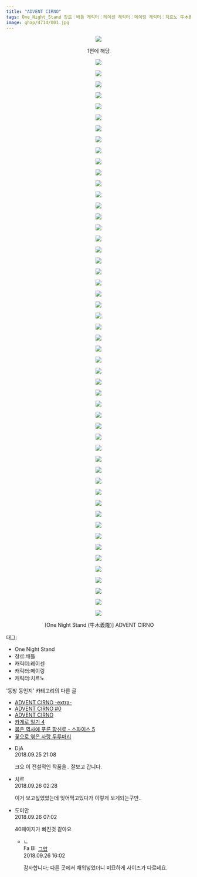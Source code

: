 ```yaml
---
title: "ADVENT CIRNO"
tags: One_Night_Stand 장르：배틀 캐릭터：레이센 캐릭터：메이링 캐릭터：치르노 牛木義隆 동방_동인지
image: ghap/4714/001.jpg
---
```

<div class="article">
<p style="text-align: center; clear: none; float: none;"><img src="{{ site.nasurl }}/ghap/4714/001.jpg"/></p>
<p style="text-align: center; clear: none; float: none;">1편에 해당</p>
<p style="text-align: center; clear: none; float: none;"><img src="{{ site.nasurl }}/ghap/4714/002.jpg"/></p>
<p style="text-align: center; clear: none; float: none;"><img src="{{ site.nasurl }}/ghap/4714/003.jpg"/></p>
<p style="text-align: center; clear: none; float: none;"><img src="{{ site.nasurl }}/ghap/4714/004.jpg"/></p>
<p style="text-align: center; clear: none; float: none;"><img src="{{ site.nasurl }}/ghap/4714/005.jpg"/></p>
<p style="text-align: center; clear: none; float: none;"><img src="{{ site.nasurl }}/ghap/4714/006.jpg"/></p>
<p style="text-align: center; clear: none; float: none;"><img src="{{ site.nasurl }}/ghap/4714/007.jpg"/></p>
<p style="text-align: center; clear: none; float: none;"><img src="{{ site.nasurl }}/ghap/4714/008.jpg"/></p>
<p style="text-align: center; clear: none; float: none;"><img src="{{ site.nasurl }}/ghap/4714/009.jpg"/></p>
<p style="text-align: center; clear: none; float: none;"><img src="{{ site.nasurl }}/ghap/4714/010.jpg"/></p>
<p style="text-align: center; clear: none; float: none;"><img src="{{ site.nasurl }}/ghap/4714/011.jpg"/></p>
<p style="text-align: center; clear: none; float: none;"><img src="{{ site.nasurl }}/ghap/4714/012.jpg"/></p>
<p style="text-align: center; clear: none; float: none;"><img src="{{ site.nasurl }}/ghap/4714/013.jpg"/></p>
<p style="text-align: center; clear: none; float: none;"><img src="{{ site.nasurl }}/ghap/4714/014.jpg"/></p>
<p style="text-align: center; clear: none; float: none;"><img src="{{ site.nasurl }}/ghap/4714/015.jpg"/></p>
<p style="text-align: center; clear: none; float: none;"><img src="{{ site.nasurl }}/ghap/4714/016.jpg"/></p>
<p style="text-align: center; clear: none; float: none;"><img src="{{ site.nasurl }}/ghap/4714/017.jpg"/></p>
<p style="text-align: center; clear: none; float: none;"><img src="{{ site.nasurl }}/ghap/4714/018.jpg"/></p>
<p style="text-align: center; clear: none; float: none;"><img src="{{ site.nasurl }}/ghap/4714/019.jpg"/></p>
<p style="text-align: center; clear: none; float: none;"><img src="{{ site.nasurl }}/ghap/4714/020.jpg"/></p>
<p style="text-align: center; clear: none; float: none;"><img src="{{ site.nasurl }}/ghap/4714/021.jpg"/></p>
<p style="text-align: center; clear: none; float: none;"><img src="{{ site.nasurl }}/ghap/4714/022.jpg"/></p>
<p style="text-align: center; clear: none; float: none;"><img src="{{ site.nasurl }}/ghap/4714/023.jpg"/></p>
<p style="text-align: center; clear: none; float: none;"><img src="{{ site.nasurl }}/ghap/4714/024.jpg"/></p>
<p style="text-align: center; clear: none; float: none;"><img src="{{ site.nasurl }}/ghap/4714/025.jpg"/></p>
<p style="text-align: center; clear: none; float: none;"><img src="{{ site.nasurl }}/ghap/4714/026.jpg"/></p>
<p style="text-align: center; clear: none; float: none;"><img src="{{ site.nasurl }}/ghap/4714/027.jpg"/></p>
<p style="text-align: center; clear: none; float: none;"><img src="{{ site.nasurl }}/ghap/4714/028.jpg"/></p>
<p style="text-align: center; clear: none; float: none;"><img src="{{ site.nasurl }}/ghap/4714/029.jpg"/></p>
<p style="text-align: center; clear: none; float: none;"><img src="{{ site.nasurl }}/ghap/4714/030.jpg"/></p>
<p style="text-align: center; clear: none; float: none;"><img src="{{ site.nasurl }}/ghap/4714/031.jpg"/></p>
<p style="text-align: center; clear: none; float: none;"><img src="{{ site.nasurl }}/ghap/4714/032.jpg"/></p>
<p style="text-align: center; clear: none; float: none;"><img src="{{ site.nasurl }}/ghap/4714/033.jpg"/></p>
<p style="text-align: center; clear: none; float: none;"><img src="{{ site.nasurl }}/ghap/4714/034.jpg"/></p>
<p style="text-align: center; clear: none; float: none;"><img src="{{ site.nasurl }}/ghap/4714/035.jpg"/></p>
<p style="text-align: center; clear: none; float: none;"><img src="{{ site.nasurl }}/ghap/4714/036.jpg"/></p>
<p style="text-align: center; clear: none; float: none;"><img src="{{ site.nasurl }}/ghap/4714/037.jpg"/></p>
<p style="text-align: center; clear: none; float: none;"><img src="{{ site.nasurl }}/ghap/4714/038.jpg"/></p>
<p style="text-align: center; clear: none; float: none;"><img src="{{ site.nasurl }}/ghap/4714/039.jpg"/></p>
<p style="text-align: center; clear: none; float: none;"><img src="{{ site.nasurl }}/ghap/4714/040.jpg"/></p>
<p style="text-align: center; clear: none; float: none;"><img src="{{ site.nasurl }}/ghap/4714/041.jpg"/></p>
<p style="text-align: center; clear: none; float: none;"><img src="{{ site.nasurl }}/ghap/4714/042.jpg"/></p>
<p style="text-align: center; clear: none; float: none;"><img src="{{ site.nasurl }}/ghap/4714/043.jpg"/></p>
<p style="text-align: center; clear: none; float: none;"><img src="{{ site.nasurl }}/ghap/4714/044.jpg"/></p>
<p style="text-align: center; clear: none; float: none;"><img src="{{ site.nasurl }}/ghap/4714/045.jpg"/></p>
<p style="text-align: center; clear: none; float: none;"><img src="{{ site.nasurl }}/ghap/4714/046.jpg"/></p>
<p style="text-align: center; clear: none; float: none;"><img src="{{ site.nasurl }}/ghap/4714/047.jpg"/></p>
<p style="text-align: center; clear: none; float: none;"><img src="{{ site.nasurl }}/ghap/4714/048.jpg"/></p>
<p style="text-align: center; clear: none; float: none;"><img src="{{ site.nasurl }}/ghap/4714/049.jpg"/></p>
<p style="text-align: center; clear: none; float: none;"><img src="{{ site.nasurl }}/ghap/4714/050.jpg"/></p>
<p style="text-align: center; clear: none; float: none;"><img src="{{ site.nasurl }}/ghap/4714/051.jpg"/></p>
<p style="text-align: center; clear: none; float: none;"><img src="{{ site.nasurl }}/ghap/4714/052.jpg"/></p>
<p style="text-align: center; clear: none; float: none;"> [One Night Stand (牛木義隆)] ADVENT CIRNO</p>
</div><div class="tagTrail">
<p>태그: </p>
<ul>
<li>One Night Stand</li>
<li>장르:배틀</li>
<li>캐릭터:레이센</li>
<li>캐릭터:메이링</li>
<li>캐릭터:치르노</li>
</ul>
</div><div class="another">
<p>'동방 동인지' 카테고리의 다른 글</p>
<ul>
<li><a href="/2018-09-25-ghap_4716">ADVENT CIRNO -extra-</a></li>
<li><a href="/2018-09-25-ghap_4715">ADVENT CIRNO #0</a></li>
<li><a href="/2018-09-25-ghap_4714">ADVENT CIRNO</a></li>
<li><a href="/2018-09-16-ghap_4699">카게로 일기 4</a></li>
<li><a href="/2018-09-13-ghap_4697">붉은 역사에 푸른 향신료 - 스파이스 5</a></li>
<li><a href="/2018-09-10-ghap_4691">꽃으로 엮은 사랑 두루마리</a></li>
</ul>
</div><div class="cb_module cb_fluid">
<div class="cb_wrt cb_profile">
<div class="comment">
<ul>
<li class="cb_thumb_off" id="comment15339631">
<div class="cb_comment_area">
<div class="cb_info_area">
<div class="cb_section">
<span class="cb_nick_name">DjA</span>
</div>
<div class="cb_section">
<span class="cb_date">2018.09.25 21:08 </span>
</div>
</div>
<div class="cb_dsc_comment">
<p class="cb_dsc">
											크으 이 전설적인 작품을.. 잘보고 갑니다.
										</p>
</div>
</div></li>
<li class="cb_thumb_off" id="comment15339760">
<div class="cb_comment_area">
<div class="cb_info_area">
<div class="cb_section">
<span class="cb_nick_name">치르</span>
</div>
<div class="cb_section">
<span class="cb_date">2018.09.26 02:28 </span>
</div>
</div>
<div class="cb_dsc_comment">
<p class="cb_dsc">
											이거 보고싶었었는데 잊어먹고있다가 이렇게 보게되는구만..
										</p>
</div>
</div></li>
<li class="cb_thumb_off" id="comment15339810">
<div class="cb_comment_area">
<div class="cb_info_area">
<div class="cb_section">
<span class="cb_nick_name">도미안</span>
</div>
<div class="cb_section">
<span class="cb_date">2018.09.26 07:02 </span>
</div>
</div>
<div class="cb_dsc_comment">
<p class="cb_dsc">
											40페이지가 빠진것 같아요
										</p>
</div>
<ul>
<li class="cb_thumb_off" id="comment15339973">
<span class="cb_bu_subnode">ㄴ</span>
<div class="cb_comment_area">
<div class="cb_info_area">
<div class="cb_section">
<span class="cb_nick_name"><img alt="Favicon of https://ghaptouhou.tistory.com" height="16" onerror="this.onerror=null;this.parentNode.removeChild(this)" src="https://ghaptouhou.tistory.com/favicon.ico" width="16"/> <img alt="BlogIcon" height="16" onerror="this.parentNode.removeChild(this)" src="https://ghaptouhou.tistory.com/index.gif" width="16"/> <a href="https://ghaptouhou.tistory.com" onclick="return openLinkInNewWindow(this)"> 그압</a><span class="tistoryProfileLayerTrigger" onclick='TistoryProfile.show(event, this, {"title":"\uc800\uae30 \uc774\uac70 \ub098\uc911\uc5d0 \uc218\uc815 \uac00\ub2a5\ud558\ub098\uc694","url":"https:\/\/ghap.tistory.com","nickname":"\uadf8\uc555","items":[]}); return false;'></span></span>
</div>
<div class="cb_section">
<span class="cb_date">2018.09.26 16:02 </span>
</div>
</div>
<div class="cb_dsc_comment">
<p class="cb_dsc">
																감사합니다; 다른 곳에서 채워넣었더니 미묘하게 사이즈가 다르네요.
															</p>
</div>
</div>
</li>
</ul>
</div></li>
</ul>
</div>
</div><!-- commentList close -->
</div>